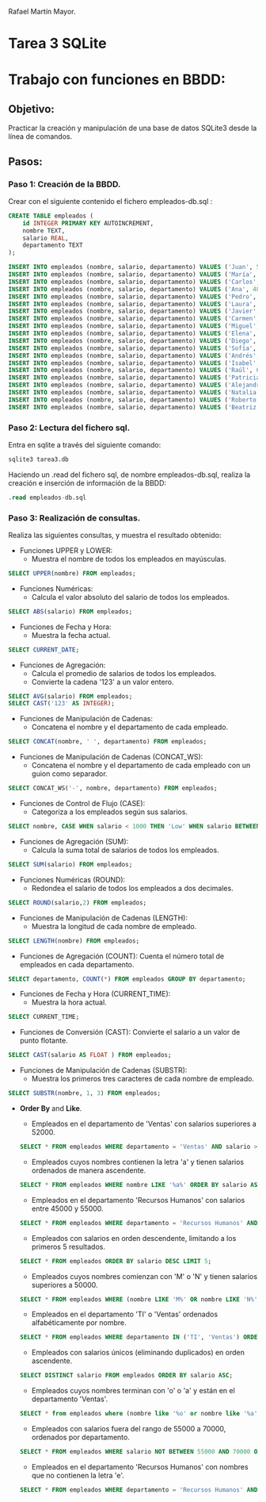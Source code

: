 Rafael Martín Mayor.

# Tarea 3 SQLite

# Trabajo con funciones en BBDD:

## Objetivo:

Practicar la creación y manipulación de una base de datos SQLite3 desde la línea de comandos.

## Pasos:

### Paso 1: Creación de la BBDD.

Crear con el siguiente contenido el fichero empleados-db.sql :

```sql
CREATE TABLE empleados (
    id INTEGER PRIMARY KEY AUTOINCREMENT,
    nombre TEXT,
    salario REAL,
    departamento TEXT
);

INSERT INTO empleados (nombre, salario, departamento) VALUES ('Juan', 50000, 'Ventas');
INSERT INTO empleados (nombre, salario, departamento) VALUES ('María', 60000, 'TI');
INSERT INTO empleados (nombre, salario, departamento) VALUES ('Carlos', 55000, 'Ventas');
INSERT INTO empleados (nombre, salario, departamento) VALUES ('Ana', 48000, 'Recursos Humanos');
INSERT INTO empleados (nombre, salario, departamento) VALUES ('Pedro', 70000, 'TI');
INSERT INTO empleados (nombre, salario, departamento) VALUES ('Laura', 52000, 'Ventas');
INSERT INTO empleados (nombre, salario, departamento) VALUES ('Javier', 48000, 'Recursos Humanos');
INSERT INTO empleados (nombre, salario, departamento) VALUES ('Carmen', 65000, 'TI');
INSERT INTO empleados (nombre, salario, departamento) VALUES ('Miguel', 51000, 'Ventas');
INSERT INTO empleados (nombre, salario, departamento) VALUES ('Elena', 55000, 'Recursos Humanos');
INSERT INTO empleados (nombre, salario, departamento) VALUES ('Diego', 72000, 'TI');
INSERT INTO empleados (nombre, salario, departamento) VALUES ('Sofía', 49000, 'Ventas');
INSERT INTO empleados (nombre, salario, departamento) VALUES ('Andrés', 60000, 'Recursos Humanos');
INSERT INTO empleados (nombre, salario, departamento) VALUES ('Isabel', 53000, 'TI');
INSERT INTO empleados (nombre, salario, departamento) VALUES ('Raúl', 68000, 'Ventas');
INSERT INTO empleados (nombre, salario, departamento) VALUES ('Patricia', 47000, 'Recursos Humanos');
INSERT INTO empleados (nombre, salario, departamento) VALUES ('Alejandro', 71000, 'TI');
INSERT INTO empleados (nombre, salario, departamento) VALUES ('Natalia', 54000, 'Ventas');
INSERT INTO empleados (nombre, salario, departamento) VALUES ('Roberto', 49000, 'Recursos Humanos');
INSERT INTO empleados (nombre, salario, departamento) VALUES ('Beatriz', 63000, 'TI');
```

### Paso 2: Lectura del fichero sql.

Entra en sqlite a través del siguiente comando:

```sql
sqlite3 tarea3.db 
```
Haciendo un .read del fichero sql, de nombre empleados-db.sql, realiza la creación e inserción de información de la BBDD:

```sql
.read empleados-db.sql
```

### Paso 3: Realización de consultas.

Realiza las siguientes consultas, y muestra el resultado obtenido:

- Funciones UPPER y LOWER:
    - Muestra el nombre de todos los empleados en mayúsculas.
```sql
SELECT UPPER(nombre) FROM empleados;
```
- Funciones Numéricas:
    - Calcula el valor absoluto del salario de todos los empleados.
```sql
SELECT ABS(salario) FROM empleados;
```
- Funciones de Fecha y Hora:
    - Muestra la fecha actual.
```sql
SELECT CURRENT_DATE;
```
- Funciones de Agregación:
    - Calcula el promedio de salarios de todos los empleados.
    - Convierte la cadena '123' a un valor entero.
```sql
SELECT AVG(salario) FROM empleados;
SELECT CAST('123' AS INTEGER);
```
- Funciones de Manipulación de Cadenas:
    - Concatena el nombre y el departamento de cada empleado.
```sql
SELECT CONCAT(nombre, ' ', departamento) FROM empleados;
```
- Funciones de Manipulación de Cadenas (CONCAT_WS):
    - Concatena el nombre y el departamento de cada empleado con un guion como separador.
```sql
SELECT CONCAT_WS('-', nombre, departamento) FROM empleados;
```
- Funciones de Control de Flujo (CASE):
    - Categoriza a los empleados según sus salarios.
```sql
SELECT nombre, CASE WHEN salario < 1000 THEN 'Low' WHEN salario BETWEEN 1000 AND 2000 THEN 'Medium' ELSE 'High' END as categoria_salario FROM empleados;
```
- Funciones de Agregación (SUM):
    - Calcula la suma total de salarios de todos los empleados.
```sql
SELECT SUM(salario) FROM empleados;
```
- Funciones Numéricas (ROUND):
    - Redondea el salario de todos los empleados a dos decimales.
```sql
SELECT ROUND(salario,2) FROM empleados;
```
- Funciones de Manipulación de Cadenas (LENGTH):
    - Muestra la longitud de cada nombre de empleado.
```sql
SELECT LENGTH(nombre) FROM empleados;
```
- Funciones de Agregación (COUNT):
    Cuenta el número total de empleados en cada departamento.
```sql
SELECT departamento, COUNT(*) FROM empleados GROUP BY departamento;
```
- Funciones de Fecha y Hora (CURRENT_TIME):
    - Muestra la hora actual.
```sql
SELECT CURRENT_TIME;
```
- Funciones de Conversión (CAST):
    Convierte el salario a un valor de punto flotante.
```sql
SELECT CAST(salario AS FLOAT ) FROM empleados;
```
- Funciones de Manipulación de Cadenas (SUBSTR):
    - Muestra los primeros tres caracteres de cada nombre de empleado.
```sql
SELECT SUBSTR(nombre, 1, 3) FROM empleados;
```

- **Order By** and **Like**.
    - Empleados en el departamento de 'Ventas' con salarios superiores a 52000.

    ```sql
    SELECT * FROM empleados WHERE departamento = 'Ventas' AND salario > 52000;
    ```

    - Empleados cuyos nombres contienen la letra 'a' y tienen salarios ordenados de manera ascendente.

    ```sql
    SELECT * FROM empleados WHERE nombre LIKE '%a%' ORDER BY salario ASC;
    ```

    - Empleados en el departamento 'Recursos Humanos' con salarios entre 45000 y 55000.

    ```sql
    SELECT * FROM empleados WHERE departamento = 'Recursos Humanos' AND salario BETWEEN 45000 AND 55000;
    ```

    - Empleados con salarios en orden descendente, limitando a los primeros 5 resultados.

    ```sql
    SELECT * FROM empleados ORDER BY salario DESC LIMIT 5;
    ```

    - Empleados cuyos nombres comienzan con 'M' o 'N' y tienen salarios superiores a 50000.

    ```sql
    SELECT * FROM empleados WHERE (nombre LIKE 'M%' OR nombre LIKE 'N%') AND salario > 50000;
    ```

    - Empleados en el departamento 'TI' o 'Ventas' ordenados alfabéticamente por nombre.

    ```sql
    SELECT * FROM empleados WHERE departamento IN ('TI', 'Ventas') ORDER BY nombre ASC;
    ```

    - Empleados con salarios únicos (eliminando duplicados) en orden ascendente.

    ```sql
    SELECT DISTINCT salario FROM empleados ORDER BY salario ASC;
    ```

    - Empleados cuyos nombres terminan con 'o' o 'a' y están en el departamento 'Ventas'.

    ```sql
    SELECT * from empleados where (nombre like '%o' or nombre like '%a') and departamento='Ventas';
    ```

    - Empleados con salarios fuera del rango de 55000 a 70000, ordenados por departamento.

    ```sql
    SELECT * FROM empleados WHERE salario NOT BETWEEN 55000 AND 70000 ORDER BY departamento ASC;
    ```

    - Empleados en el departamento 'Recursos Humanos' con nombres que no contienen la letra 'e'.

    ```sql
    SELECT * FROM empleados WHERE departamento = 'Recursos Humanos' AND nombre NOT LIKE '%e%';
    ```